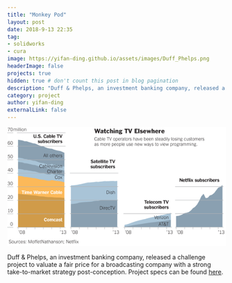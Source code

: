 ```yaml
---
title: "Monkey Pod"
layout: post
date: 2018-9-13 22:35
tag: 
- solidworks
- cura
image: https://yifan-ding.github.io/assets/images/Duff_Phelps.png
headerImage: false
projects: true
hidden: true # don't count this post in blog pagination
description: "Duff & Phelps, an investment banking company, released a challenge project to valuate a fair price for a broadcasting company with a strong take-to-market strategy post-conception. Project specs can be found [here] (https://yifan-ding.github.io/assets/Duff_Phelps.pdf)."
category: project
author: yifan-ding
externalLink: false
---
```


![Duff-Phelps](../assets/images/Subscribers.png)

Duff & Phelps, an investment banking company, released a challenge project to valuate a fair price for a broadcasting company with a strong take-to-market strategy post-conception. Project specs can be found [here](https://yifan-ding.github.io/assets/Duff_Phelps.pdf).


